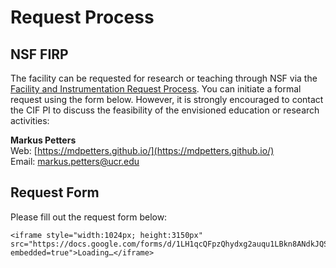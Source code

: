 # Request Process

## NSF FIRP

The facility can be requested for research or teaching through NSF via the [Facility and Instrumentation Request Process](https://www.nsf.gov/pubs/2021/nsf21611/nsf21611.htm). You can initiate a formal request using the form below. However, it is strongly encouraged to contact the CIF PI to discuss the feasibility of the envisioned education or research activities:

**Markus Petters** \
Web: [https://mdpetters.github.io/](https://mdpetters.github.io/) \
Email: [markus.petters@ucr.edu](mailto:markus.petters@ucr.edu)

## Request Form

Please fill out the request form below:

```@raw html
<iframe style="width:1024px; height:3150px" src="https://docs.google.com/forms/d/1LH1qcQFpzQhydxg2auqu1LBkn8ANdkJQSWiAOTxSXJU/viewform?embedded=true">Loading…</iframe>
```

